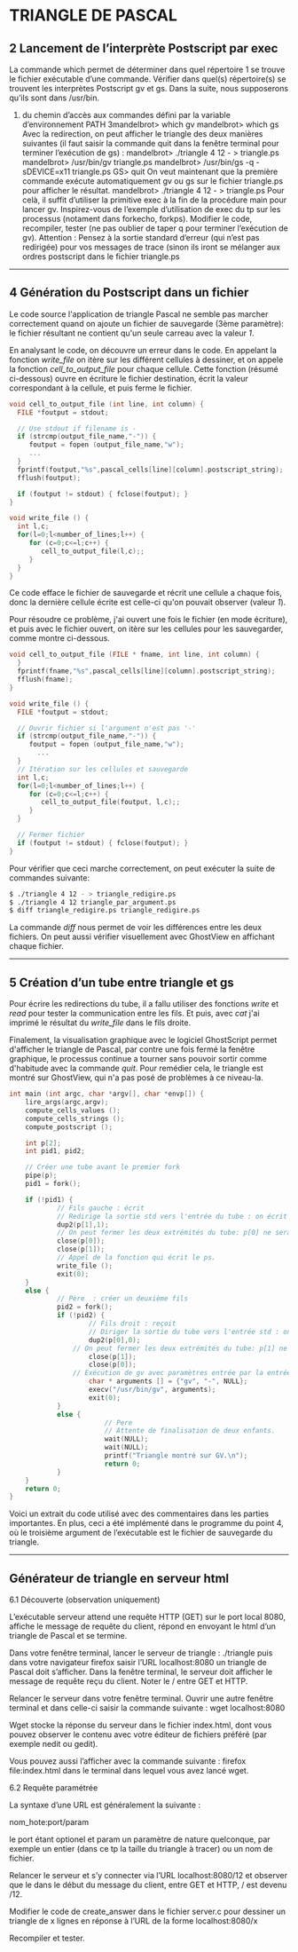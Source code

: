# TRIANGLE DE PASCAL

## 2 Lancement de l’interprète Postscript par exec
La commande which permet de déterminer dans quel répertoire 1 se trouve le fichier exécutable d’une commande. Vérifier dans quel(s) répertoire(s) se trouvent les interprètes Postscript gv et gs. Dans la suite, nous supposerons qu’ils sont dans /usr/bin.
1. du chemin d’accès aux commandes défini par la variable d’environnement PATH
3mandelbrot> which gv
mandelbrot> which gs
Avec la redirection, on peut afficher le triangle des deux manières suivantes (il faut saisir la commande quit dans la fenêtre terminal pour terminer l’exécution de gs) :
mandelbrot> ./triangle 4 12 - > triangle.ps
mandelbrot> /usr/bin/gv triangle.ps
mandelbrot> /usr/bin/gs -q -sDEVICE=x11 triangle.ps
GS> quit
On veut maintenant que la première commande exécute automatiquement gv ou
gs sur le fichier triangle.ps pour afficher le résultat.
mandelbrot> ./triangle 4 12 - > triangle.ps
Pour celà, il suffit d’utiliser la primitive exec à la fin de la procédure main pour lancer gv. Inspirez-vous de l’exemple d’utilisation de exec du tp sur les processus (notament dans forkecho, forkps).
Modifier le code, recompiler, tester (ne pas oublier de taper q pour terminer l’exécution de gv).
Attention : Pensez à la sortie standard d’erreur (qui n’est pas redirigée) pour
vos messages de trace (sinon ils iront se mélanger aux ordres postscript dans le fichier triangle.ps

---

## 4 Génération du Postscript dans un fichier
Le code source l'application de triangle Pascal ne semble pas marcher correctement quand on ajoute un fichier de sauvegarde (3ème paramètre): le fichier résultant ne contient qu'un seule carreau avec la valeur *1*.

En analysant le code, on découvre un erreur dans le code. En appelant la fonction *write_file* on itère sur les différent cellules à dessiner, et on appele la fonction *cell_to_output_file* pour chaque cellule.
Cette fonction (résumé ci-dessous) ouvre en écriture le fichier destination, écrit la valeur correspondant à la cellule, et puis ferme le fichier.
```c
void cell_to_output_file (int line, int column) {
  FILE *foutput = stdout;

  // Use stdout if filename is -
  if (strcmp(output_file_name,"-")) {
     foutput = fopen (output_file_name,"w");
     ...
  }
  fprintf(foutput,"%s",pascal_cells[line][column].postscript_string);
  fflush(foutput);

  if (foutput != stdout) { fclose(foutput); }
}

void write_file () {
  int l,c;
  for(l=0;l<number_of_lines;l++) {
     for (c=0;c<=l;c++) {
        cell_to_output_file(l,c);;
     }
  }
}
```

Ce code efface le fichier de sauvegarde et récrit une cellule a chaque fois, donc la dernière cellule écrite est celle-ci qu'on pouvait observer (valeur *1*).

Pour résoudre ce problème, j'ai ouvert une fois le fichier (en mode écriture), et puis avec le fichier ouvert, on itère sur les cellules pour les sauvegarder, comme montre ci-dessous.
```c
void cell_to_output_file (FILE * fname, int line, int column) {
  }
  fprintf(fname,"%s",pascal_cells[line][column].postscript_string);
  fflush(fname);
}

void write_file () {
  FILE *foutput = stdout;

  // Ouvrir fichier si l'argument n'est pas '-'
  if (strcmp(output_file_name,"-")) {
     foutput = fopen (output_file_name,"w");
       ...
  }
  // Itération sur les cellules et sauvegarde
  int l,c;
  for(l=0;l<number_of_lines;l++) {
     for (c=0;c<=l;c++) {
        cell_to_output_file(foutput, l,c);;
     }
  }

  // Fermer fichier
  if (foutput != stdout) { fclose(foutput); }
}
```

Pour vérifier que ceci marche correctement, on peut exécuter la suite de commandes suivante:
```bash
$ ./triangle 4 12 - > triangle_redigire.ps
$ ./triangle 4 12 triangle_par_argument.ps
$ diff triangle_redigire.ps triangle_redigire.ps
```

La commande *diff* nous permet de voir les différences entre les deux fichiers. On peut aussi vérifier visuellement avec GhostView en affichant chaque fichier.

---

## 5 Création d’un tube entre triangle et gs

Pour écrire les redirections du tube, il a fallu utiliser des fonctions *write* et *read* pour tester la communication entre les fils.
Et puis, avec *cat* j'ai imprimé le résultat du *write_file* dans le fils droite.

Finalement, la visualisation graphique avec le logiciel GhostScript permet d'afficher le triangle de Pascal, par contre une fois fermé la fenêtre graphique, le processus
continue a tourner sans pouvoir sortir comme d'habitude avec la commande *quit*. Pour remédier cela, le triangle est montré sur
GhostView, qui n'a pas posé de problèmes à ce niveau-la.


```c
int main (int argc, char *argv[], char *envp[]) {
    lire_args(argc,argv);
    compute_cells_values ();
    compute_cells_strings ();
    compute_postscript ();

  	int p[2];
  	int pid1, pid2;

  	// Créer une tube avant le premier fork
  	pipe(p);
  	pid1 = fork();

  	if (!pid1) {
  			// Fils gauche : écrit
  			// Redirige la sortie std vers l'entrée du tube : on écrit dans le tube
  			dup2(p[1],1);
  			// On peut fermer les deux extrémités du tube: p[0] ne sera pas utilisée et p[1] est maintenant sur 1.
  			close(p[0]);
  			close(p[1]);
  			// Appel de la fonction qui écrit le ps.
  			write_file ();
  			exit(0);
  	}
  	else {
  			// Père  : créer un deuxième fils  
  			pid2 = fork();
  			if (!pid2) {
  					// Fils droit : reçoit
  					// Diriger la sortie du tube vers l'entrée std : on lit du tube.
  					dup2(p[0],0);
  			    // On peut fermer les deux extrémités du tube: p[1] ne sera pas utilisée et p[0] est maintenant sur 0.
  					close(p[1]);
  					close(p[0]);
  			    // Exécution de gv avec paramètres entrée par la entrée std (0).
  					char * arguments [] = {"gv", "-", NULL};
  					execv("/usr/bin/gv", arguments);
  					exit(0);
    		}
    		else {
    					// Pere
    					// Attente de finalisation de deux enfants.
    					wait(NULL);
    					wait(NULL);
    					printf("Triangle montré sur GV.\n");
    					return 0;
    		}
  	}
    return 0;
}
```

Voici un extrait du code utilisé avec des commentaires dans les parties importantes. En plus, ceci a été implémenté dans le programme du point 4,
 où le troisième argument de l’exécutable est le fichier de sauvegarde du triangle.

---

##  Générateur de triangle en serveur html
6.1 Découverte (observation uniquement)

L’exécutable serveur attend une requête HTTP (GET) sur le port local 8080, affiche le message de requête du client, répond en envoyant le html d’un triangle de Pascal et se termine.

Dans votre fenêtre terminal, lancer le serveur de triangle : ./triangle puis dans votre navigateur firefox saisir l’URL localhost:8080 un triangle de Pascal doit s’afficher. Dans la fenêtre terminal, le serveur doit afficher le message de requête reçu du client. Noter le / entre GET et HTTP.

Relancer le serveur dans votre fenêtre terminal. Ouvrir une autre fenêtre terminal et dans celle-ci saisir la commande suivante :
wget localhost:8080

Wget stocke la réponse du serveur dans le fichier index.html, dont vous pouvez observer le contenu avec votre éditeur de fichiers préféré (par exemple nedit ou gedit).

Vous pouvez aussi l’afficher avec la commande suivante :
firefox file:index.html dans le terminal dans lequel vous avez lancé wget.

6.2 Requête paramétrée

La syntaxe d’une URL est généralement la suivante :

nom_hote:port/param

le port étant optionel et param un paramètre de nature quelconque, par exemple un entier (dans ce tp la taille du triangle à tracer) ou un nom de fichier.

Relancer le serveur et s’y connecter via l’URL localhost:8080/12
et observer que le dans le début du message du client, entre GET et HTTP, / est devenu /12.

Modifier le code de create_answer dans le fichier server.c pour dessiner un triangle de x lignes en réponse à l’URL de la forme localhost:8080/x

Recompiler et tester.
